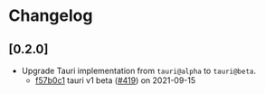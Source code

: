 # Changelog

## \[0.2.0]

- Upgrade Tauri implementation from `tauri@alpha` to `tauri@beta`.
  - [f57b0c1](https://github.com/jbolda/finatr/commit/f57b0c16b0ca3270abb6f2548ce205365c600c39) tauri v1 beta ([#419](https://github.com/jbolda/finatr/pull/419)) on 2021-09-15
